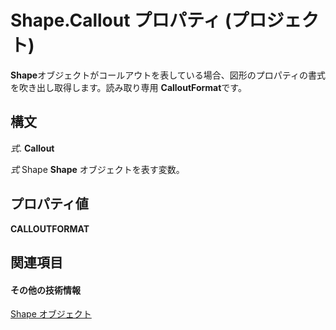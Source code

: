 
# Shape.Callout プロパティ (プロジェクト)
 **Shape**オブジェクトがコールアウトを表している場合、図形のプロパティの書式を吹き出し取得します。読み取り専用 **CalloutFormat**です。

## 構文

 _式_. **Callout**

 _式_ Shape **Shape** オブジェクトを表す変数。


## プロパティ値

 **CALLOUTFORMAT**


## 関連項目


#### その他の技術情報


[Shape オブジェクト](d2b32bcd-5595-a4a7-9772-feb25fd0103a.md)
[](http://msdn.microsoft.com/en-us/library/office/ff839772%28v=office.15%29)